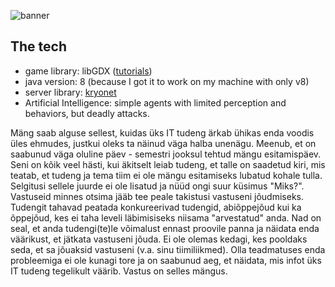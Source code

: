 ![banner](https://i.imgur.com/lkq1E2M.png)

## The tech
* game library: libGDX ([tutorials](https://www.youtube.com/watch?v=6i78aqugqds&list=PLr8vdQlmR_8LKWYoIwwRiwAx1_KYBX-Xe&index=21))
* java version: 8 (because I got it to work on my machine with only v8)
* server library: [kryonet](https://github.com/EsotericSoftware/kryonet)
* Artificial Intelligence: simple agents with limited perception and behaviors, but deadly attacks. 


Mäng saab alguse sellest, kuidas üks IT tudeng ärkab ühikas enda voodis üles ehmudes, justkui oleks ta näinud väga halba unenägu. Meenub, et on saabunud väga oluline päev - semestri jooksul tehtud mängu esitamispäev. Seni on kõik veel hästi, kui äkitselt leiab tudeng, et talle on saadetud kiri, mis teatab, et tudeng ja tema tiim ei ole mängu esitamiseks lubatud kohale tulla. Selgitusi sellele juurde ei ole lisatud ja nüüd ongi suur küsimus "Miks?". Vastuseid minnes otsima jääb tee peale takistusi vastuseni jõudmiseks. Tudengit tahavad peatada konkureerivad tudengid, abiõppejõud kui ka õppejõud, kes ei taha leveli läbimisiseks niisama "arvestatud" anda. Nad on seal, et anda tudengi(te)le võimalust ennast proovile panna ja näidata enda väärikust, et jätkata vastuseni jõuda. Ei ole olemas kedagi, kes pooldaks seda, et sa jõuaksid vastuseni (v.a. sinu tiimiliikmed). Olla teadmatuses enda probleemiga ei ole kunagi tore ja on saabunud aeg, et näidata, mis infot üks IT tudeng tegelikult väärib. Vastus on selles mängus.
